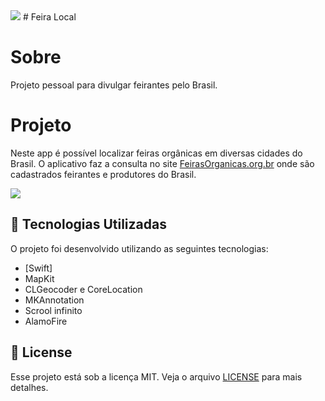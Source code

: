 <img src="https://user-images.githubusercontent.com/19232691/98602993-1cf7d000-22c0-11eb-935a-c32a9845ff93.png">
# Feira Local


# Sobre

Projeto pessoal para divulgar feirantes pelo Brasil. <br>

# Projeto

Neste app é possível localizar feiras orgânicas em diversas cidades do Brasil. O aplicativo faz a consulta no site
<a href="www.feirasorganicas.org.br" target="_blank">FeirasOrganicas.org.br</a> onde são cadastrados feirantes e produtores do Brasil.

<img src="https://user-images.githubusercontent.com/19232691/98602863-e4f08d00-22bf-11eb-9a56-489535ddf832.gif">

<a id="tecnologias-utilizadas"></a>

## :rocket: Tecnologias Utilizadas

O projeto foi desenvolvido utilizando as seguintes tecnologias:

- [Swift]
- MapKit
- CLGeocoder e CoreLocation
- MKAnnotation
- Scrool infinito
- AlamoFire


## :memo: License

Esse projeto está sob a licença MIT. Veja o arquivo [LICENSE](LICENSE.md) para mais detalhes.

